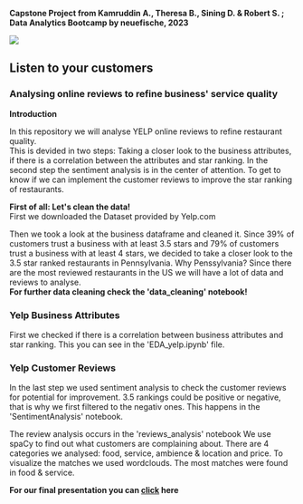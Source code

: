 **Capstone Project from Kamruddin A., Theresa B.,  Sining D. & Robert S. ; Data Analytics Bootcamp by neuefische, 2023**

![]([[https://media.giphy.com/media/vgzyAN43REBCoI4ns0/giphy.gif](https://www.google.com/imgres?imgurl=https%3A%2F%2Fgocreativewireless.net%2Fwp-content%2Fuploads%2F2017%2F08%2Fyelp-logo-transparent-300h.png&tbnid=kJRZ1SCOAuTqKM&vet=12ahUKEwib5oa_tOWCAxWNyQIHHSzaA8cQMygcegUIARCxAQ..i&imgrefurl=https%3A%2F%2Fgocreativewireless.net%2Ftestamonials%2Fyelp-business-reviews%2Fyelp-logo-transparent-300h%2F&docid=ChE8d0dC92GHRM&w=673&h=300&q=yelp%20pic&client=safari&ved=2ahUKEwib5oa_tOWCAxWNyQIHHSzaA8cQMygcegUIARCxAQ)](https://media.giphy.com/media/v1.Y2lkPTc5MGI3NjExbndzajFvdzljZnN3am1kemRmaHlkc3BudXhubmlzMXF2ZDc4ZGh1dyZlcD12MV9pbnRlcm5hbF9naWZfYnlfaWQmY3Q9Zw/fo1UMrMcEVPNRzpJ1G/giphy.gif))

## Listen to your  customers

### Analysing online reviews to refine business' service quality


**Introduction**

In this repository we will analyse YELP online reviews to refine restaurant quality. 
<br>
This is devided in two steps: Taking a closer look to the business attributes, if there is a correlation between the attributes and star ranking.
In the second step the sentiment analysis is in the center of attention. To get to know if we can implement the customer reviews to improve the star ranking of restaurants.

**First of all: Let's clean the data!**
<br>
First we downloaded the Dataset provided by Yelp.com

Then we took a look at the business dataframe and cleaned it.
Since 39% of customers trust a business with at least 3.5 stars and 79% of customers trust a business with at least 4 stars, we decided to take a closer look to the 3.5 star ranked restaurants in Pennsylvania. Why Penssylvania? Since there are the most reviewed restaurants in the US we will have a lot of data and reviews to analyse.
<br>
**For further data cleaning check the 'data_cleaning' notebook!**
<br>
### Yelp Business Attributes

First we checked if there is a correlation between business attributes and star ranking.
This you can see in the 'EDA_yelp.ipynb' file.

### Yelp Customer Reviews

In the last step we used sentiment analysis to check the customer reviews for potential for improvement. 3.5 rankings could be positive or negative, that is why we first filtered to the negativ ones. This happens in the 'SentimentAnalysis' notebook.

The review analysis occurs in the 'reviews_analysis' notebook 
We use spaCy to find out what customers are complaining about.
There are 4 categories we analysed: food, service, ambience & location and price. To visualize the matches we used wordclouds. 
The most matches were found in food & service. 


**For our final presentation you can  [click](https://www.canva.com/design/DAF0avXAMVE/k72AP0zTyQgdv65lY87ZMg/view) here**

